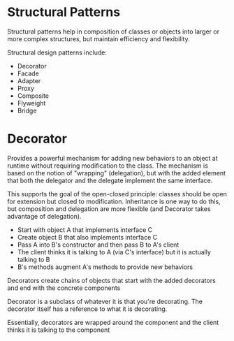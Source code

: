 # Structural Patterns

Structural patterns help in composition of classes or objects into larger or more complex structures, but maintain efficiency and flexibility.

Structural design patterns include:

- Decorator
- Facade
- Adapter
- Proxy
- Composite
- Flyweight
- Bridge

# Decorator

Provides a powerful mechanism for adding new behaviors to an object at runtime without requiring modification to the class. The mechanism is based on the notion of "wrapping" (delegation), but with the added element that both the delegator and the delegate implement the same interface.

This supports the goal of the open-closed principle: classes should be open for extension but closed to modification. Inheritance is one way to do this, but composition and delegation are more flexible (and Decorator takes advantage of delegation).

- Start with object A that implements interface C
- Create object B that also implements interface C
- Pass A into B's constructor and then pass B to A's client
- The client thinks it is talking to A (via C's interface) but it is actually talking to B
- B's methods augment A's methods to provide new behaviors

Decorators create chains of objects that start with the added decorators and end with the concrete components

Decorator is a subclass of whatever it is that you're decorating. The decorator itself has a reference to what it is decorating.

Essentially, decorators are wrapped around the component and the client thinks it is talking to the component